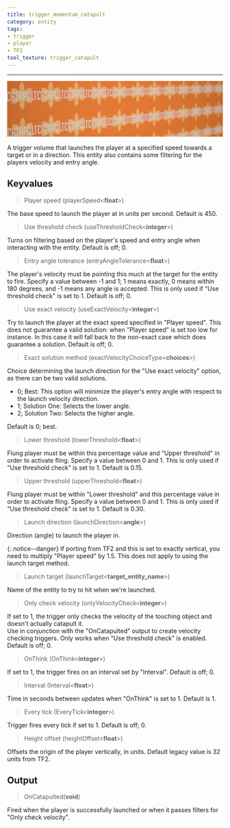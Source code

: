 ```yaml
---
title: trigger_momentum_catapult
category: entity
tags:
- trigger
- player
- TF2
tool_texture: trigger_catapult
---
```

----
![Catapult trigger texture](/assets/images/trigger_momentum_catapult/catapult.jpg)


A trigger volume that launches the player at a specified speed towards a target or in a direction. This entity also contains some filtering for the players velocity and entry angle.

## Keyvalues

> Player speed (playerSpeed&lt;**float**&gt;) 

The base speed to launch the player at in units per second.
Default is 450.

> Use threshold check (useThresholdCheck&lt;**integer**&gt;)

Turns on filtering based on the player's speed and entry angle when interacting with the entity. Default is off; 0.

> Entry angle tolerance (entryAngleTolerance&lt;**float**&gt;)

The player's velocity must be pointing this much at the target for the entity to fire. 
Specify a value between -1 and 1; 1 means exactly, 0 means within 180 degrees, and -1 means any angle is accepted. 
This is only used if "Use threshold check" is set to 1.
Default is off; 0.

> Use exact velocity (useExactVelocity&lt;**integer**&gt;)

Try to launch the player at the exact speed specified in "Player speed".
This does not guarantee a valid solution: when "Player speed" is set too low for instance.
In this case it will fall back to the non-exact case which does guarantee a solution.
Default is off; 0.

> Exact solution method (exactVelocityChoiceType&lt;**choices**&gt;)

Choice determining the launch direction for the "Use exact velocity" option, as there can be two valid solutions.

  - 0; Best: This option will minimize the player's entry angle with respect to the launch velocity direction.
  - 1; Solution One: Selects the lower angle.
  - 2; Solution Two: Selects the higher angle.

Default is 0; best.

> Lower threshold (lowerThreshold&lt;**float**&gt;)

Flung player must be within this percentage value and "Upper threshold" in order to activate fling. 
Specify a value between 0 and 1.
This is only used if "Use threshold check" is set to 1.
Default is 0.15.

> Upper threshold (upperThreshold&lt;**float**&gt;)

Flung player must be within "Lower threshold" and this percentage value in order to activate fling.
Specify a value between 0 and 1.
This is only used if "Use threshold check" is set to 1.
Default is 0.30.

> Launch direction (launchDirection&lt;**angle**&gt;) 

Direction (angle) to launch the player in. 

{:.notice--danger}
If porting from TF2 and this is set to exactly vertical, you need to multiply "Player speed" by 1.5.
This does not apply to using the launch target method.

> Launch target (launchTarget&lt;**target_entity_name**&gt;) 

Name of the entity to try to hit when we're launched.

> Only check velocity (onlyVelocityCheck&lt;**integer**&gt;) 

If set to 1, the trigger only checks the velocity of the touching object and doesn't actually catapult it.  
Use in conjunction with the "OnCatapulted" output to create velocity checking triggers. 
Only works when "Use threshold check" is enabled.
Default is off; 0.

> OnThink (OnThink&lt;**integer**&gt;) 

If set to 1, the trigger fires on an interval set by "Interval".
Default is off; 0.

> Interval (Interval&lt;**float**&gt;) 

Time in seconds between updates when "OnThink" is set to 1.
Default is 1.

> Every tick (EveryTick&lt;**integer**&gt;) 

Trigger fires every tick if set to 1.
Default is off; 0.

> Height offset (heightOffset&lt;**float**&gt;) 

Offsets the origin of the player vertically, in units.
Default legacy value is 32 units from TF2.

## Output

> OnCatapulted(**void**)

Fired when the player is successfully launched or when it passes filters for "Only check velocity".
